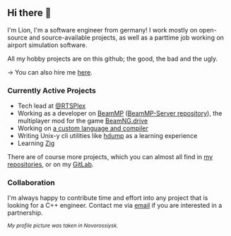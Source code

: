 ## Hi there 👋

I'm Lion, I'm a software engineer from germany! I work mostly on open-source and source-available projects, as well as a parttime job working on airport simulation software.

All my hobby projects are on this github; the good, the bad and the ugly.

→ You can also hire me [here](https://www.fiverr.com/s2/3e71171e41).

### Currently Active Projects

- Tech lead at [@RTSPlex](https://github.com/RTSPlex)
- Working as a developer on [BeamMP](https://beammp.com/) ([BeamMP-Server repository](https://github.com/BeamMP/BeamMP-Server)), the multiplayer mod for the game [BeamNG.drive](https://beamng.com)
- Working on [a custom language and compiler](https://github.com/lionkor/compiler-project)
- Writing Unix-y cli utilities like [hdump](https://github.com/lionkor/hdump) as a learning experience
- Learning [Zig](https://ziglang.org/)

There are of course more projects, which you can almost all find in [my repositories](https://github.com/lionkor?tab=repositories&q=&type=public&language=), or on my [GitLab](https://gitlab.com/lionkor).

### Collaboration

I'm always happy to contribute time and effort into any project that is looking for a C++ engineer. Contact me via [email](mailto:development@kortlepel.com) if you are interested in a partnership.


<sub>*My profile picture was taken in Novorossiysk.*</sub>

